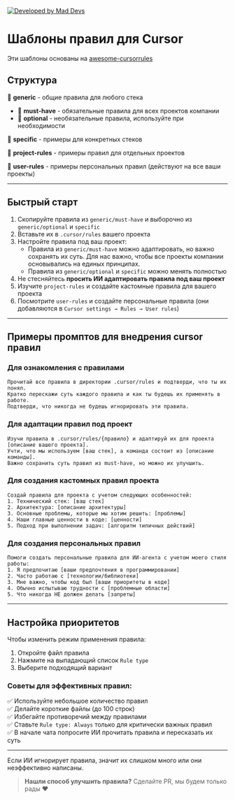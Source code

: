 [![Developed by Mad Devs](https://maddevs.io/badge-dark.svg)](https://maddevs.io?utm_source=github&utm_medium=shared_cursor_rules)

# Шаблоны правил для Cursor

Эти шаблоны основаны на [awesome-cursorrules](https://github.com/PatrickJS/awesome-cursorrules)

## Структура

📁 **generic** - общие правила для любого стека
  - 📁 **must-have** - обязательные правила для всех проектов компании
  - 📁 **optional** - необязательные правила, используйте при необходимости

📁 **specific** - примеры для конкретных стеков

📁 **project-rules** - примеры правил для отдельных проектов

📁 **user-rules** - примеры персональных правил (действуют на все ваши проекты)

---

## Быстрый старт

1. Скопируйте правила из `generic/must-have` и выборочно из `generic/optional` и `specific`
2. Вставьте их в `.cursor/rules` вашего проекта
3. Настройте правила под ваш проект:
   - Правила из `generic/must-have` можно адаптировать, но важно сохранять их суть. Для нас важно, чтобы все проекты компании основывались на единых принципах.
   - Правила из `generic/optional` и `specific` можно менять полностью
4. Не стесняйтесь **просить ИИ адаптировать правила под ваш проект**
5. Изучите `project-rules` и создайте кастомные правила для вашего проекта
6. Посмотрите `user-rules` и создайте персональные правила (они добавляются в `Cursor settings → Rules → User rules`)

---

## Примеры промптов для внедрения cursor правил

### Для ознакомления с правилами
```
Прочитай все правила в директории .cursor/rules и подтверди, что ты их понял. 
Кратко перескажи суть каждого правила и как ты будешь их применять в работе. 
Подтверди, что никогда не будешь игнорировать эти правила.
```

### Для адаптации правил под проект
```
Изучи правила в .cursor/rules/{правило} и адаптируй их для проекта [описание вашего проекта]. 
Учти, что мы используем [ваш стек], а команда состоит из [описание команды]. 
Важно сохранить суть правил из must-have, но можно их улучшить.
```

### Для создания кастомных правил проекта
```
Создай правила для проекта с учетом следующих особенностей: 
1. Технический стек: [ваш стек]
2. Архитектура: [описание архитектуры]
3. Основные проблемы, которые мы хотим решить: [проблемы]
4. Наши главные ценности в коде: [ценности]
5. Подход при выполнении задач: [алгоритм типичных действий]
```

### Для создания персональных правил
```
Помоги создать персональные правила для ИИ-агента с учетом моего стиля работы:
1. Я предпочитаю [ваши предпочтения в программировании]
2. Часто работаю с [технологии/библиотеки]
3. Мне важно, чтобы код был [ваши приоритеты в коде]
4. Обычно испытываю трудности с [проблемные области]
5. Что никогда НЕ должен делать [запреты]
```

---

## Настройка приоритетов

Чтобы изменить режим применения правила:
1. Откройте файл правила 
2. Нажмите на выпадающий список `Rule type`
3. Выберите подходящий вариант

### Советы для эффективных правил:

✅ Используйте небольшое количество правил  
✅ Делайте короткие файлы (до 100 строк)  
✅ Избегайте противоречий между правилами  
✅ Ставьте `Rule type: Always` только для критически важных правил  
✅ В начале чата попросите ИИ прочитать правила и пересказать их суть

---

Если ИИ игнорирует правила, значит их слишком много или они неэффективно написаны. 

> **Нашли способ улучшить правила?** Сделайте PR, мы будем только рады ❤️
